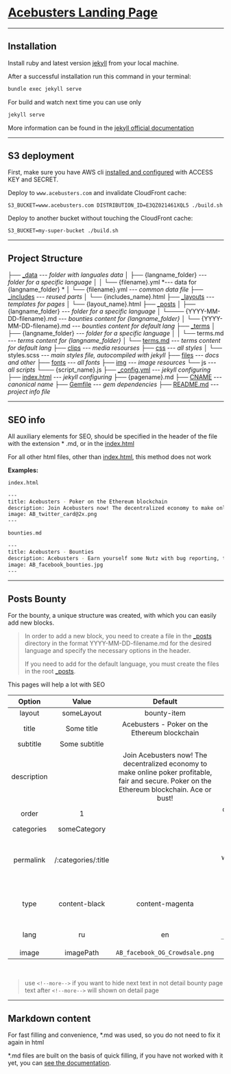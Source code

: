 # **[Acebusters Landing Page](http://acebusters.com/)**
---

Installation
------------
Install ruby and latest version [jekyll](https://jekyllrb.com/) from your local machine.

After a successful installation run this command in your terminal:

```bash
bundle exec jekyll serve
```

For build and watch next time you can use only
```bash
jekyll serve
```

More information can be found in the [jekyll official documentation](https://jekyllrb.com/docs/home/)

---

S3 deployment
-------------

First, make sure you have AWS cli [installed and configured](http://docs.aws.amazon.com/cli/latest/userguide/installing.html) with ACCESS KEY and SECRET.

Deploy to `www.acebusters.com` and invalidate CloudFront cache:
```
S3_BUCKET=www.acebusters.com DISTRIBUTION_ID=E3QZ021461XQL5 ./build.sh
```

Deploy to another bucket without touching the CloudFront cache:
```
S3_BUCKET=my-super-bucket ./build.sh
```

---


Project Structure
-----------------

├── [_data](./_data) *--- folder with languales data*
│   ├── {langname_folder} *--- folder for a specific language*
│   │   └── {filename}.yml *--- data for {langname_folder} *
│   └── {filename}.yml *--- common data file*
├── [_includes](./_includes) *--- reused parts*
│   └── {includes_name}.html
├── [_layouts](./_layouts) *--- templates for pages*
│   └── {layout_name}.html
├── [_posts](./_posts)
│   ├── {langname_folder} *--- folder for a specific language*
│       └──── {YYYY-MM-DD-filename}.md *--- bounties content  for {langname_folder}*
│   └── {YYYY-MM-DD-filename}.md *--- bounties content for default lang*
├── [_terms](./_terms)
│   ├── {langname_folder} *--- folder for a specific language*
│   │   └── terms.md *--- terms content for {langname_folder}*
│   └── [terms.md](./_terms/terms.md) *--- terms content for default lang*
├── [clips](./clips) *--- media resourses*
├── [css](./css) *--- all styles*
│   └── styles.scss *--- main styles file, autocompiled with jekyll*
├── [files](./files) *--- docs and other*
├── [fonts](./fonts) *--- all fonts*
├── [img](./img) *--- image resources*
└── js  *--- all scripts*
    └─── {script_name}.js
 ├── [_config.yml](./_config.yml) *--- jekyll configuring*
├── [index.html](./index.html) *--- jekyll configuring*
 ├── {pagename}.md
 ├── [CNAME](./CNAME) *--- canonical name*
├── [Gemfile](./Gemfile) *--- gem dependencies*
├── [README.md](./README.md) *--- project info file*

---

SEO info
-----------------

All auxiliary elements for SEO, should be specified in the header of the file with the extension * .md, or in the [index.html](./index.html)

For all other html files, other than [index.html](./index.html), this method does not work

**Examples:**
```bash
index.html

---
title: Acebusters - Poker on the Ethereum blockchain
description: Join Acebusters now! The decentralized economy to make online poker profitable, fair and secure. Poker on the Ethereum blockchain. Ace or bust!
image: AB_twitter_card@2x.png
---
```
```bash
bounties.md

---
title: Acebusters - Bounties
description: Acebusters - Earn yourself some Nutz with bug reporting, translations, community management or with our referral program.
image: AB_facebook_bounties.jpg
---
```
---

 Posts Bounty
-------------

For the bounty, a unique structure was created, with which you can easily add new blocks.

> In order to add a new block, you need to create a file in the [_posts](./_posts) directory in the format YYYY-MM-DD-filename.md for the desired language and specify the necessary options in the header.
>
> If you need to add for the default language, you must create the files in the root [_posts](./_posts).

This pages will help a lot with SEO


| Option | Value | Default | Info | SEO |
|:-----------:|:-------------------:|:-----------------------------------------------------------------------------------------------------------------------------------------------:|:--------------------------------------------------------------------------------------------------------------------------------------------------------:|:---:|
| layout | someLayout | bounty-item | layout for content |  |
| title | Some title | Acebusters - Poker on the Ethereum blockchain | title page | yes |
| subtitle | Some subtitle |  | optional |  |
| description |  | Join Acebusters now! The decentralized economy to make online poker profitable, fair and secure. Poker on the Ethereum blockchain. Ace or bust! | optional | yes |
| order | 1 |  | determines the display order on the page /bounties |  |
| categories | someCategory |  | generate category for blocks |  |
| permalink | /:categories/:title |  | sorting same caterogies and generate unique URL for block. where *:title* is {filename} in `YYYY-MM-DD-filename.md` Example: `siteurl/bounty/affiliate-bounty` | yes |
| type | content-black | content-magenta | optional using for styling block color content-white content-black content-magenta content-purple |  |
| lang | ru | en | use only for `_posts/{langname_folder}/YYYY-MM-DD-filename.md` |  |
| image | imagePath | `AB_facebook_OG_Crowdsale.png` | optional | yes |

<br>

> use `<!--more-->` if you want to hide next text in not detail bounty page
> text after `<!--more-->` will shown on detail page

---

Markdown content
-------------

For fast filling and convenience, *.md was used, so you do not need to fix it again in html

*.md files are built on the basis of quick filling, if you have not worked with it yet, you can [see the documentation](https://github.com/adam-p/markdown-here/wiki/Markdown-Cheatsheet).
